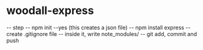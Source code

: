 # woodall-express

-- step
-- npm init --yes  (this creates a json file)
-- npm install express
-- create .gitignore file
-- inside it, write note_modules/
-- git add, commit and push